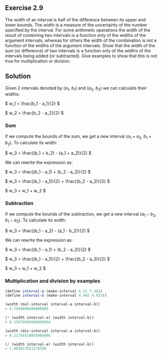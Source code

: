 ## Exercise 2.9

The _width_ of an interval is half of the difference between its upper and lower bounds. The width is a measure of the uncertainty of the number specified by the interval. For some arithmetic operations the width of the result of combining two intervals is a function only of the widths of the argument intervals, whereas for others the width of the combination is not a function of the widths of the argument intervals. Show that the width of the sum (or difference) of two intervals is a function only of the widths of the intervals being added (or subtracted). Give examples to show that this is not true for multiplication or division.

## Solution

Given 2 intervals denoted by ($a_1$, $b_1$) and ($a_2$, $b_2$) we can calculate their widths:

$
w_1 = \frac{b_1 - a_1}{2}
$

$
w_2 = \frac{b_2 - a_2}{2}
$

### Sum

If we compute the bounds of the sum, we get a new interval ($a_1 + a_2$, $b_1 + b_2$). To calculate its width:

$
w_3 = \frac{(b_1 + b_2) - (a_1 + a_2)}{2}
$

We can rewrite the expression as:

$
w_3 = \frac{(b_1 - a_1) + (b_2 - a_2)}{2}
$

$
w_3 = \frac{(b_1 - a_1)}{2} + \frac{(b_2 - a_2)}{2}
$

$
w_3 = w_1 + w_2
$

### Subtraction

If we compute the bounds of the subtraction, we get a new interval ($a_1 - b_2$, $b_1 - a_2$). To calculate its width:

$
w_3 = \frac{(b_1 - a_2) - (a_1 - b_2)}{2}
$

We can rewrite the expression as:

$
w_3 = \frac{(b_1 - a_1) + (b_2 - a_2)}{2}
$

$
w_3 = \frac{(b_1 - a_1)}{2} + \frac{(b_2 - a_2)}{2}
$

$
w_3 = w_1 + w_2
$

### Multiplication and division by examples

```scheme
(define interval-a (make-interval 6.12 7.48))
(define interval-b (make-interval 4.465 4.935))

(width (mul-interval interval-a interval-b))
> 4.7940000000000005

(* (width interval-a) (width interval-b))
> 0.15979999999999994

(width (div-interval interval-a interval-b))
> 0.21756518956966886

(/ (width interval-a) (width interval-b))
> 2.893617021276598
```
